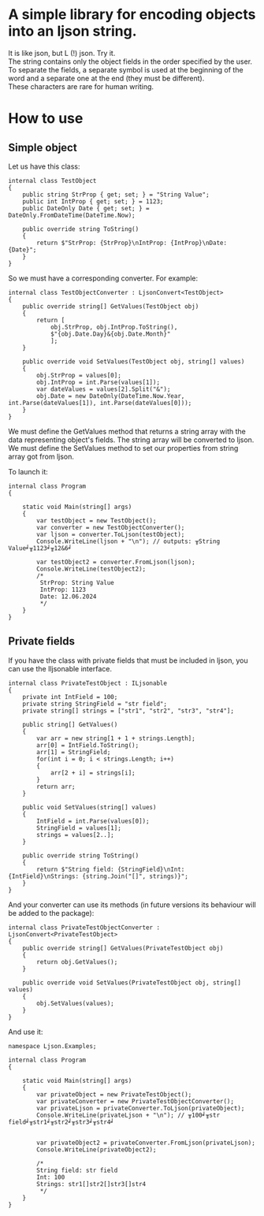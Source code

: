 # A simple library for encoding objects into an <b>ljson</b> string. <br>
It is like json, but L (!) json. Try it. <br>
The string contains only the object fields in the order specified by the user. <br>
To separate the fields, a separate symbol is used at the beginning of the word and a separate one at the end (they must be different). <br>
These characters are rare for human writing.

# How to use

## Simple object

Let us have this class: 

```
internal class TestObject
{
    public string StrProp { get; set; } = "String Value";
    public int IntProp { get; set; } = 1123;
    public DateOnly Date { get; set; } = DateOnly.FromDateTime(DateTime.Now);

    public override string ToString()
    {
        return $"StrProp: {StrProp}\nIntProp: {IntProp}\nDate: {Date}";
    }
}
```

So we must have a corresponding converter. For example:

```
internal class TestObjectConverter : LjsonConvert<TestObject>
{
    public override string[] GetValues(TestObject obj)
    {
        return [
            obj.StrProp, obj.IntProp.ToString(),
            $"{obj.Date.Day}&{obj.Date.Month}"
            ];
    }

    public override void SetValues(TestObject obj, string[] values)
    {
        obj.StrProp = values[0];
        obj.IntProp = int.Parse(values[1]);
        var dateValues = values[2].Split("&");
        obj.Date = new DateOnly(DateTime.Now.Year, int.Parse(dateValues[1]), int.Parse(dateValues[0]));
    }
}
```
We must define the GetValues method that returns a string array with the data representing object's fields. The string array will be converted to ljson. <br>
We must define the SetValues method to set our properties from string array got from ljson. <br>

To launch it:

```
internal class Program
{

    static void Main(string[] args)
    {
        var testObject = new TestObject();
        var converter = new TestObjectConverter();
        var ljson = converter.ToLjson(testObject);
        Console.WriteLine(ljson + "\n"); // outputs: ╥String Value╛╥1123╛╥12&6╛

        var testObject2 = converter.FromLjson(ljson);
        Console.WriteLine(testObject2);
        /*
         StrProp: String Value
         IntProp: 1123
         Date: 12.06.2024
         */
    }
}
```

## Private fields

If you have the class with private fields that must be included in ljson, you can use the Iljsonable interface. <br>

```
internal class PrivateTestObject : ILjsonable
{
    private int IntField = 100;
    private string StringField = "str field";
    private string[] strings = ["str1", "str2", "str3", "str4"];

    public string[] GetValues()
    {
        var arr = new string[1 + 1 + strings.Length];
        arr[0] = IntField.ToString();
        arr[1] = StringField;
        for(int i = 0; i < strings.Length; i++)
        {
            arr[2 + i] = strings[i];
        }
        return arr;
    }

    public void SetValues(string[] values)
    {
        IntField = int.Parse(values[0]);
        StringField = values[1];
        strings = values[2..];
    }

    public override string ToString()
    {
        return $"String field: {StringField}\nInt: {IntField}\nStrings: {string.Join("[]", strings)}";
    }
}
```
And your converter can use its methods (in future versions its behaviour will be added to the package):

```
internal class PrivateTestObjectConverter : LjsonConvert<PrivateTestObject>
{
    public override string[] GetValues(PrivateTestObject obj)
    {
        return obj.GetValues();
    }

    public override void SetValues(PrivateTestObject obj, string[] values)
    {
        obj.SetValues(values);
    }
}
```

And use it:

```
namespace Ljson.Examples;

internal class Program
{

    static void Main(string[] args)
    {
        var privateObject = new PrivateTestObject();
        var privateConverter = new PrivateTestObjectConverter();
        var privateLjson = privateConverter.ToLjson(privateObject);
        Console.WriteLine(privateLjson + "\n"); // ╥100╛╥str field╛╥str1╛╥str2╛╥str3╛╥str4╛


        var privateObject2 = privateConverter.FromLjson(privateLjson);
        Console.WriteLine(privateObject2);

        /*
        String field: str field
        Int: 100
        Strings: str1[]str2[]str3[]str4
         */
    }
}

```
